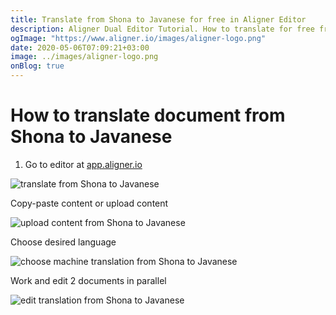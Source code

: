 ```yaml
---
title: Translate from Shona to Javanese for free in Aligner Editor
description: Aligner Dual Editor Tutorial. How to translate for free from Shona to Javanese. Aligner is multilingual document management platform. 
ogImage: "https://www.aligner.io/images/aligner-logo.png"
date: 2020-05-06T07:09:21+03:00
image: ../images/aligner-logo.png
onBlog: true
---
```


# How to translate document from Shona to Javanese

1. Go to editor at [app.aligner.io](https://app.aligner.io "Aligner App web page")

![translate from Shona to Javanese](../aligner-blank-editor.png "translate from Shona to Javanese")

Copy-paste content or upload content

![upload content from Shona to Javanese](../aligner-uploaded-document.png "upload content from Shona to Javanese")

Choose desired language

![choose machine translation from Shona to Javanese](../aligner-language-dropdown.png "choose machine translation from Shona to Javanese")

Work and edit 2 documents in parallel

![edit translation from Shona to Javanese](../aligner-double-sitded-editor.png "edit translation from Shona to Javanese")

